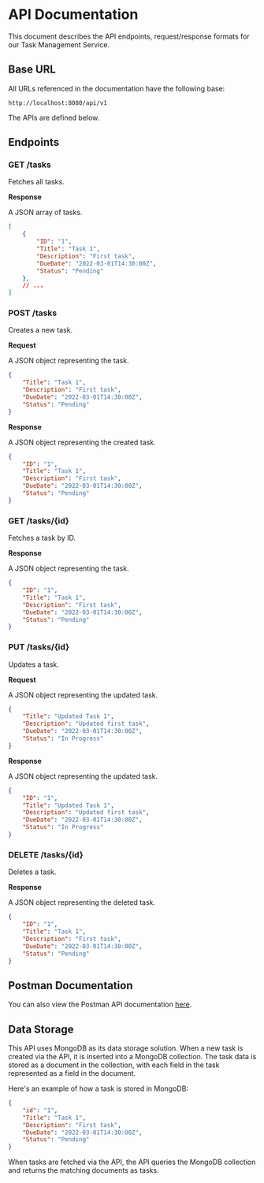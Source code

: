 

# API Documentation

This document describes the API endpoints, request/response formats for our Task Management Service.

## Base URL

All URLs referenced in the documentation have the following base:

`http://localhost:8080/api/v1`

The APIs are defined below.

## Endpoints

### GET /tasks

Fetches all tasks.

**Response**

A JSON array of tasks.

```json
[
    {
        "ID": "1",
        "Title": "Task 1",
        "Description": "First task",
        "DueDate": "2022-03-01T14:30:00Z",
        "Status": "Pending"
    },
    // ...
]
```

### POST /tasks

Creates a new task.

**Request**

A JSON object representing the task.

```json
{
    "Title": "Task 1",
    "Description": "First task",
    "DueDate": "2022-03-01T14:30:00Z",
    "Status": "Pending"
}
```

**Response**

A JSON object representing the created task.

```json
{
    "ID": "1",
    "Title": "Task 1",
    "Description": "First task",
    "DueDate": "2022-03-01T14:30:00Z",
    "Status": "Pending"
}
```

### GET /tasks/{id}

Fetches a task by ID.

**Response**

A JSON object representing the task.

```json
{
    "ID": "1",
    "Title": "Task 1",
    "Description": "First task",
    "DueDate": "2022-03-01T14:30:00Z",
    "Status": "Pending"
}
```

### PUT /tasks/{id}

Updates a task.

**Request**

A JSON object representing the updated task.

```json
{
    "Title": "Updated Task 1",
    "Description": "Updated first task",
    "DueDate": "2022-03-01T14:30:00Z",
    "Status": "In Progress"
}
```

**Response**

A JSON object representing the updated task.

```json
{
    "ID": "1",
    "Title": "Updated Task 1",
    "Description": "Updated first task",
    "DueDate": "2022-03-01T14:30:00Z",
    "Status": "In Progress"
}
```

### DELETE /tasks/{id}

Deletes a task.

**Response**

A JSON object representing the deleted task.

```json
{
    "ID": "1",
    "Title": "Task 1",
    "Description": "First task",
    "DueDate": "2022-03-01T14:30:00Z",
    "Status": "Pending"
}
```

## Postman Documentation

You can also view the Postman API documentation [here](https://documenter.getpostman.com/view/37364622/2sA3kdBdij).

## Data Storage

This API uses MongoDB as its data storage solution. When a new task is created via the API, it is inserted into a MongoDB collection. The task data is stored as a document in the collection, with each field in the task represented as a field in the document.

Here's an example of how a task is stored in MongoDB:

```json
{
    "id": "1",
    "Title": "Task 1",
    "Description": "First task",
    "DueDate": "2022-03-01T14:30:00Z",
    "Status": "Pending"
}
```

When tasks are fetched via the API, the API queries the MongoDB collection and returns the matching documents as tasks.
